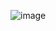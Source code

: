 
![image](https://user-images.githubusercontent.com/77768569/123855776-f22eba80-d928-11eb-8517-f415d2a178e8.png)

